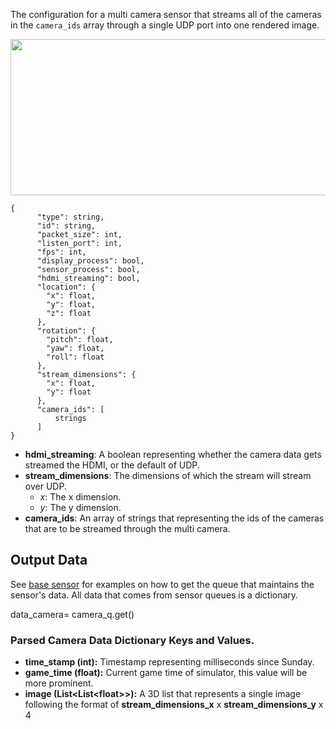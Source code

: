 The configuration for a multi camera sensor that streams all of the cameras in the `camera_ids` array through a single UDP port into one rendered image.

<p align="center">
<img src="https://github.com/monoDriveIO/Client/raw/master/WikiPhotos/multicamerasensor.PNG" width="1000" height="250" />
</p>

```
{
      "type": string,
      "id": string,
      "packet_size": int,
      "listen_port": int,
      "fps": int,
      "display_process": bool,
      "sensor_process": bool,
      "hdmi_streaming": bool,
      "location": {
        "x": float,
        "y": float,
        "z": float
      },
      "rotation": {
        "pitch": float,
        "yaw": float,
        "roll": float
      },
      "stream_dimensions": {
        "x": float,
        "y": float
      },
      "camera_ids": [
          strings
      ]
}
```

- **hdmi_streaming**: A boolean representing whether the camera data gets streamed the HDMI, or the default of UDP.
- **stream_dimensions**: The dimensions of which the stream will stream over UDP.
  - *x*: The x dimension.
  - *y*: The y dimension.
- **camera_ids**: An array of strings that representing the ids of the cameras that are to be streamed through the multi camera.

## Output Data
See [base sensor](Base-Sensor.md) for examples on how to get the queue that maintains the sensor's data. All data that comes from sensor queues is a dictionary.

data_camera= camera_q.get()

### Parsed Camera Data Dictionary Keys and Values.

- **time_stamp (int):** Timestamp representing milliseconds since Sunday.
- **game_time (float):** Current game time of simulator, this value will be more prominent.
- **image (List<List<float<float>>>):** A 3D list that represents a single image following the format of **stream_dimensions_x** x **stream_dimensions_y** x 4